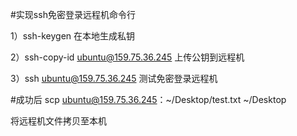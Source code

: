 #实现ssh免密登录远程机命令行

1）ssh-keygen 在本地生成私钥

2）ssh-copy-id ubuntu@159.75.36.245 上传公钥到远程机

3）ssh ubuntu@159.75.36.245 测试免密登录远程机

#成功后
scp ubuntu@159.75.36.245：~/Desktop/test.txt ~/Desktop

将远程机文件拷贝至本机



